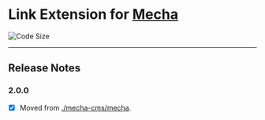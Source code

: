 Link Extension for [Mecha](https://github.com/mecha-cms/mecha)
==============================================================

![Code Size](https://img.shields.io/github/languages/code-size/mecha-cms/x.link?color=%23444&style=for-the-badge)

---

Release Notes
-------------

### 2.0.0

 - [x] Moved from [./mecha-cms/mecha](https://github.com/mecha-cms/mecha).